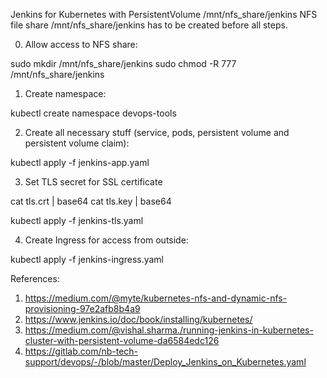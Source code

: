 Jenkins for Kubernetes with PersistentVolume /mnt/nfs_share/jenkins
NFS file share /mnt/nfs_share/jenkins has to be created before all steps.

0. Allow access to NFS share:

sudo mkdir /mnt/nfs_share/jenkins
sudo chmod -R  777 /mnt/nfs_share/jenkins

1. Create namespace: 

kubectl create namespace devops-tools

2. Create all necessary stuff (service, pods, persistent volume and persistent volume claim): 

kubectl apply -f jenkins-app.yaml

3. Set TLS secret for SSL certificate

cat tls.crt | base64
cat tls.key | base64

kubectl apply -f jenkins-tls.yaml


4. Create Ingress for access from outside:

kubectl apply -f jenkins-ingress.yaml 



References:

1) https://medium.com/@myte/kubernetes-nfs-and-dynamic-nfs-provisioning-97e2afb8b4a9
2) https://www.jenkins.io/doc/book/installing/kubernetes/
3) https://medium.com/@vishal.sharma./running-jenkins-in-kubernetes-cluster-with-persistent-volume-da6584edc126
4) https://gitlab.com/nb-tech-support/devops/-/blob/master/Deploy_Jenkins_on_Kubernetes.yaml



